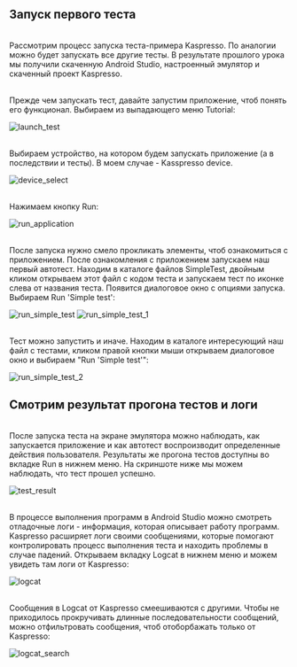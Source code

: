 ## Запуск первого теста

<br> Рассмотрим процесс запуска теста-примера Kaspresso. По аналогии можно будет запускать все другие тесты. В результате прошлого урока мы получили скаченную Android Studio, настроенный эмулятор и скаченный проект Kaspresso.

<br> Прежде чем запускать тест, давайте запустим приложение, чтоб понять его функционал. Выбираем из выпадающего меню Tutorial:

<img src="../images/launch_test.png" alt="launch_test"/>

<br> Выбираем устройство, на котором будем запускать приложение (а в последствии и тесты). В моем случае - Kasspresso device. 

<img src="../images/device_select.png" alt="device_select"/>

<br> Нажимаем кнопку Run:

<img src="../images/run_application.png" alt="run_application"/>

<br> После запуска нужно смело прокликать элементы, чтоб ознакомиться с приложением. После ознакомления с приложением запускаем наш первый автотест. Находим в каталоге файлов SimpleTest, двойным кликом открываем этот файл с кодом теста и запускаем тест по иконке слева от названия теста. Появится диалоговое окно с опциями запуска. Выбираем Run 'Simple test':

<img src="../images/run_simple_test.png" alt="run_simple_test"/>

<img src="../images/run_simple_test_1.png" alt="run_simple_test_1"/>

<br> Тест можно запустить и иначе. Находим в каталоге интересующий наш файл с тестами, кликом правой кнопки мыши открываем диалоговое окно и выбираем "Run 'Simple test'":

<img src="../images/run_simple_test_2.png" alt="run_simple_test_2"/>

## Смотрим результат прогона тестов и логи

<br> После запуска теста на экране эмулятора можно наблюдать, как запускается приложение и как автотест воспроизводит определенные действия пользователя.
Результаты же прогона тестов доступны во вкладке Run в нижнем меню. На скриншоте ниже мы можем наблюдать, что тест прошел успешно. 

<img src="../images/test_result.png" alt="test_result"/>

<br> В процессе выполнения программ в Android Studio можно смотреть отладочные логи - информация, которая описывает работу программ. Kaspresso расширяет логи своими сообщениями, которые помогают контролировать процесс выполнения теста и находить проблемы в случае падений. Открываем вкладку Logcat в нижнем меню и можем увидеть там логи от Kaspresso:

<img src="../images/logcat.png" alt="logcat"/>

<br> Сообщения в Logcat от Kaspresso смеешиваются с другими. Чтобы не приходилось прокручивать длинные последовательности сообщений, можно отфильтровать сообщения, чтоб отоборбажать только от Kaspresso:

<img src="../images/logcat_search.png" alt="logcat_search"/>


